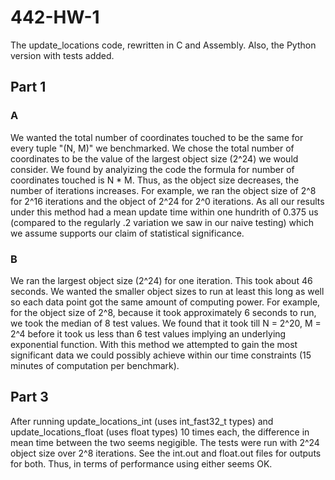 # 442-HW-1

The update_locations code, rewritten in C and Assembly. Also, the Python version with tests added.

## Part 1

### A
We wanted the total number of coordinates touched to be the same for every tuple "(N, M)" we benchmarked. We chose the total number of coordinates to be the value of the largest object size (2^24) we would consider. We found by analyizing the code the formula for number of coordinates touched is N * M. Thus, as the object size decreases, the number of iterations increases. For example, we ran the object size of 2^8 for 2^16 iterations and the object of 2^24 for 2^0 iterations. As all our results under this method had a mean update time within one hundrith of 0.375 us (compared to the regularly .2 variation we saw in our naive testing) which we assume supports our claim of statistical significance. 

### B
We ran the largest object size (2^24) for one iteration. This took about 46 seconds. We wanted the smaller object sizes to run at least this long as well so each data point got the same amount of computing power. For example, for the object size of 2^8, because it took approximately 6 seconds to run, we took the median of 8 test values. We found that it took till N = 2^20, M = 2^4 before it took us less than 6 test values implying an underlying exponential function. With this method we attempted to gain the most significant data we could possibly achieve within our time constraints (15 minutes of computation per benchmark).

## Part 3

After running update_locations_int (uses int_fast32_t types) and update_locations_float (uses float types) 10 times each,
the difference in mean time between the two seems negigible. The tests were run with 2^24 object size over 2^8 iterations. See the int.out and float.out files for outputs for both. Thus, in terms of performance using either seems OK.
